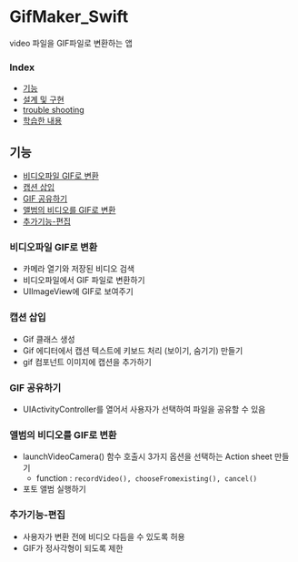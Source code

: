 # GifMaker_Swift
video 파일을 GIF파일로 변환하는 앱 </br>
### Index
- [기능](#기능)
- [설계 및 구현](#설계-및-구현)
- [trouble shooting](#trouble-shooting)
- [학습한 내용](#관련-학습-내용)

## 기능 
- [비디오파일 GIF로 변환](#비디오파일-GIF로-변환)
- [캡션 삽입](#캡션-삽입)
- [GIF 공유하기](#GIF-공유하기)
- [앨범의 비디오를 GIF로 변환](#앨범의-비디오를-GIF로-변환)
- [추가기능-편집](#추가기능-편집)

### 비디오파일 GIF로 변환
- 카메라 열기와 저장된 비디오 검색
- 비디오파일에서 GIF 파일로 변환하기
- UIImageView에 GIF로 보여주기

### 캡션 삽입
- Gif 클래스 생성
- Gif 에디터에서 캡션 텍스트에 키보드 처리 (보이기, 숨기기) 만들기
- gif 컴포넌트 이미지에 캡션을 추가하기

### GIF 공유하기
- UIActivityController를 열어서 사용자가 선택하여 파일을 공유할 수 있음 

### 앨범의 비디오를 GIF로 변환
- launchVideoCamera() 함수 호출시 3가지 옵션을 선택하는 Action sheet 만들기 
   - function : `recordVideo(), chooseFromexisting(), cancel()`
- 포토 앨범 실행하기

### 추가기능-편집
- 사용자가 변환 전에 비디오 다듬을 수 있도록 허용
- GIF가 정사각형이 되도록 제한
